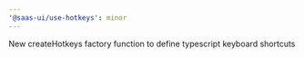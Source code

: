 ```yaml
---
'@saas-ui/use-hotkeys': minor
---
```


New createHotkeys factory function to define typescript keyboard shortcuts

